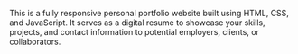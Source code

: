 This is a fully responsive personal portfolio website built using HTML, CSS, and JavaScript. It serves as a digital resume to showcase your skills, projects, and contact information to potential employers, clients, or collaborators.
  
